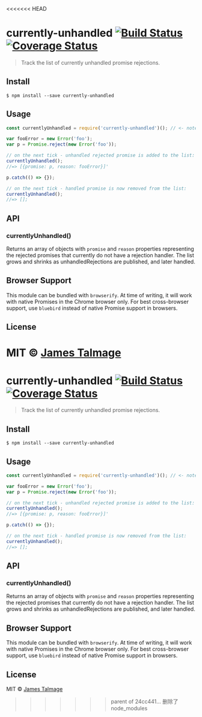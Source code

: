 <<<<<<< HEAD
# currently-unhandled [![Build Status](https://travis-ci.org/jamestalmage/currently-unhandled.svg?branch=master)](https://travis-ci.org/jamestalmage/currently-unhandled) [![Coverage Status](https://coveralls.io/repos/github/jamestalmage/currently-unhandled/badge.svg?branch=master)](https://coveralls.io/github/jamestalmage/currently-unhandled?branch=master)

> Track the list of currently unhandled promise rejections.


## Install

```
$ npm install --save currently-unhandled
```


## Usage

```js
const currentlyUnhandled = require('currently-unhandled')(); // <- note the invocation

var fooError = new Error('foo');
var p = Promise.reject(new Error('foo'));

// on the next tick - unhandled rejected promise is added to the list:
currentlyUnhandled();
//=> [{promise: p, reason: fooError}]'

p.catch(() => {});

// on the next tick - handled promise is now removed from the list:
currentlyUnhandled();
//=> [];
```

## API

### currentlyUnhandled()

Returns an array of objects with `promise` and `reason` properties representing the rejected promises that currently do not have a rejection handler. The list grows and shrinks as unhandledRejections are published, and later handled.

## Browser Support

This module can be bundled with `browserify`. At time of writing, it will work with native Promises in the Chrome browser only. For best cross-browser support, use `bluebird` instead of native Promise support in browsers.

## License

MIT © [James Talmage](http://github.com/jamestalmage)
=======
# currently-unhandled [![Build Status](https://travis-ci.org/jamestalmage/currently-unhandled.svg?branch=master)](https://travis-ci.org/jamestalmage/currently-unhandled) [![Coverage Status](https://coveralls.io/repos/github/jamestalmage/currently-unhandled/badge.svg?branch=master)](https://coveralls.io/github/jamestalmage/currently-unhandled?branch=master)

> Track the list of currently unhandled promise rejections.


## Install

```
$ npm install --save currently-unhandled
```


## Usage

```js
const currentlyUnhandled = require('currently-unhandled')(); // <- note the invocation

var fooError = new Error('foo');
var p = Promise.reject(new Error('foo'));

// on the next tick - unhandled rejected promise is added to the list:
currentlyUnhandled();
//=> [{promise: p, reason: fooError}]'

p.catch(() => {});

// on the next tick - handled promise is now removed from the list:
currentlyUnhandled();
//=> [];
```

## API

### currentlyUnhandled()

Returns an array of objects with `promise` and `reason` properties representing the rejected promises that currently do not have a rejection handler. The list grows and shrinks as unhandledRejections are published, and later handled.

## Browser Support

This module can be bundled with `browserify`. At time of writing, it will work with native Promises in the Chrome browser only. For best cross-browser support, use `bluebird` instead of native Promise support in browsers.

## License

MIT © [James Talmage](http://github.com/jamestalmage)
>>>>>>> parent of 24cc441... 删除了node_modules
